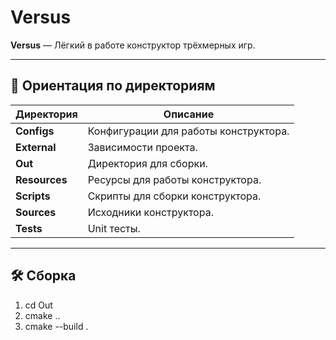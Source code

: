 # Versus

**Versus** — Лёгкий в работе конструктор трёхмерных игр.

---

## 🌟 Ориентация по директориям

| Директория            | Описание                                                                 |
|-----------------------|------------------------------------------------------------------------- |
| **Configs**           | Конфигурации для работы конструктора.                                    |
| **External**          | Зависимости проекта.                                                     |
| **Out**               | Директория для сборки.                                                   |
| **Resources**         | Ресурсы для работы конструктора.                                         |
| **Scripts**           | Скрипты для сборки конструктора.                                         |
| **Sources**           | Исходники конструктора.                                                  |
| **Tests**             | Unit тесты.                                                              |

---

## 🛠 Сборка

1. cd Out
2. cmake ..
3. cmake --build .